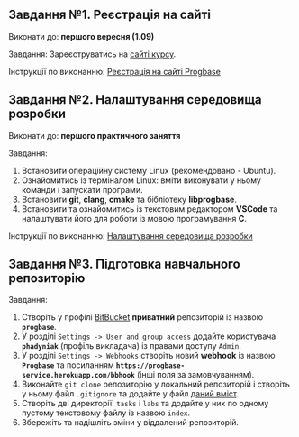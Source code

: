 ## Завдання №1. Реєстрація на сайті

Виконати до:		**першого вересня (1.09)**

Завдання:		Зареєструватись на [сайті курсу][progbase].

Інструкції по виконанню: [Реєстрація на сайті Progbase][help-register]

## Завдання №2. Налаштування середовища розробки

Виконати до:		**першого практичного заняття**

Завдання:

1. Встановити операційну систему Linux (рекомендовано - Ubuntu).
2. Ознайомитись із терміналом Linux: вміти виконувати у ньому команди і запускати програми.
3. Встановити __git__, __clang__, __cmake__ та бібліотеку __libprogbase__.
3. Встановити та ознайомитись із текстовим редактором __VSCode__ та налаштувати його для роботи із мовою програмування __C__. 

Інструкції по виконанню: [Налаштування середовища розробки][linux-install]

## Завдання №3. Підготовка навчального репозиторію

Завдання:

1. Створіть у профілі [BitBucket][bb] __приватний__ репозиторій із назвою __`progbase`__.
1. У розділі `Settings -> User and group access` додайте користувача __`phadyniak`__ (профіль викладача) із правами доступу `Admin`.
1. У розділі `Settings -> Webhooks` створіть новий __webhook__ із назвою __`Progbase`__ та посиланням __`https://progbase-service.herokuapp.com/bbhook`__ (інші поля за замовчуванням).
1. Виконайте `git clone` репозиторію у локальний репозиторій і створіть у ньому файл `.gitignore` та додайте у файл [даний вміст][c-gitignore].
1. Створіть дві директорії: `tasks` i `labs` та додайте у них по одному пустому текстовому файлу із назвою `index`.
1. Збережіть та надішліть зміни у віддалений репозиторій.

[progbase]: https://progbase.herokuapp.com/profile
[help-register]: https://progbase.herokuapp.com/help/register
[linux-install]: https://docs.google.com/document/d/1JaZVV6_QryMq6yCK0pUE38Dc7azp_GhBWtGxvaYBk5Q/edit?usp=sharing
[c-gitignore]: https://raw.githubusercontent.com/github/gitignore/master/C.gitignore
[bb]: https://bitbucket.org
[taskviewer]: /taskviewer
